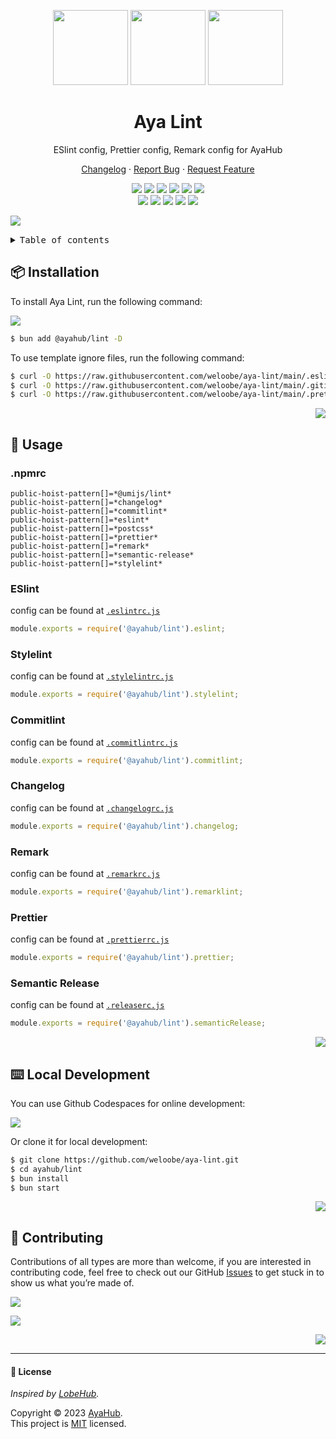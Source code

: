 <a name="readme-top"></a>

<div align="center">

<img height="120" src="https://registry.npmmirror.com/@ayahub/assets-logo/1.2.0/files/assets/logo-3d.webp">
<img height="120" src="https://gw.alipayobjects.com/zos/kitchen/qJ3l3EPsdW/split.svg">
<img height="120" src="https://registry.npmmirror.com/@ayahub/assets-emoji/1.3.0/files/assets/triangular-ruler.webp">

<h1>Aya Lint</h1>

ESlint config, Prettier config, Remark config for AyaHub

[Changelog](./CHANGELOG.md) · [Report Bug][issues-link] · [Request Feature][issues-link]

<!-- SHIELD GROUP -->

[![][npm-release-shield]][npm-release-link]
[![][discord-shield]][discord-link]
[![][npm-downloads-shield]][npm-downloads-link]
[![][github-releasedate-shield]][github-releasedate-link]
[![][github-action-test-shield]][github-action-test-link]
[![][github-action-release-shield]][github-action-release-link]<br/>
[![][github-contributors-shield]][github-contributors-link]
[![][github-forks-shield]][github-forks-link]
[![][github-stars-shield]][github-stars-link]
[![][github-issues-shield]][github-issues-link]
[![][github-license-shield]][github-license-link]

</div>

![](https://raw.githubusercontent.com/andreasbm/readme/master/assets/lines/rainbow.png)

<details>
<summary><kbd>Table of contents</kbd></summary>

#### TOC

- [📦 Installation](#-installation)
- [🤯 Usage](#-usage)
  - [.npmrc](#npmrc)
  - [ESlint](#eslint)
  - [Stylelint](#stylelint)
  - [Commitlint](#commitlint)
  - [Changelog](#changelog)
  - [Remark](#remark)
  - [Prettier](#prettier)
  - [Semantic Release](#semantic-release)
- [⌨️ Local Development](#️-local-development)
- [🤝 Contributing](#-contributing)

####

</details>

## 📦 Installation

To install Aya Lint, run the following command:

[![][bun-shield]][bun-link]

```bash
$ bun add @ayahub/lint -D
```

To use template ignore files, run the following command:

```bash
$ curl -O https://raw.githubusercontent.com/weloobe/aya-lint/main/.eslintignore
$ curl -O https://raw.githubusercontent.com/weloobe/aya-lint/main/.gitignore
$ curl -O https://raw.githubusercontent.com/weloobe/aya-lint/main/.prettierignore
```

<div align="right">

[![][back-to-top]](#readme-top)

</div>

## 🤯 Usage

### .npmrc

```text
public-hoist-pattern[]=*@umijs/lint*
public-hoist-pattern[]=*changelog*
public-hoist-pattern[]=*commitlint*
public-hoist-pattern[]=*eslint*
public-hoist-pattern[]=*postcss*
public-hoist-pattern[]=*prettier*
public-hoist-pattern[]=*remark*
public-hoist-pattern[]=*semantic-release*
public-hoist-pattern[]=*stylelint*
```

### ESlint

config can be found at [`.eslintrc.js`](/src/eslint/index.ts)

```js
module.exports = require('@ayahub/lint').eslint;
```

### Stylelint

config can be found at [`.stylelintrc.js`](/src/stylelint/index.ts)

```js
module.exports = require('@ayahub/lint').stylelint;
```

### Commitlint

config can be found at [`.commitlintrc.js`](/src/commitlint/index.ts)

```js
module.exports = require('@ayahub/lint').commitlint;
```

### Changelog

config can be found at [`.changelogrc.js`](/src/changelog/index.ts)

```js
module.exports = require('@ayahub/lint').changelog;
```

### Remark

config can be found at [`.remarkrc.js`](/src/remarklint/index.ts)

```js
module.exports = require('@ayahub/lint').remarklint;
```

### Prettier

config can be found at [`.prettierrc.js`](/src/prettier/index.ts)

```js
module.exports = require('@ayahub/lint').prettier;
```

### Semantic Release

config can be found at [`.releaserc.js`](/src/semantic-release/index.ts)

```js
module.exports = require('@ayahub/lint').semanticRelease;
```

<div align="right">

[![][back-to-top]](#readme-top)

</div>

## ⌨️ Local Development

You can use Github Codespaces for online development:

[![][codespaces-shield]][codespaces-link]

Or clone it for local development:

```bash
$ git clone https://github.com/weloobe/aya-lint.git
$ cd ayahub/lint
$ bun install
$ bun start
```

<div align="right">

[![][back-to-top]](#readme-top)

</div>

## 🤝 Contributing

Contributions of all types are more than welcome, if you are interested in contributing code, feel free to check out our GitHub [Issues][github-issues-link] to get stuck in to show us what you’re made of.

[![][pr-welcome-shield]][pr-welcome-link]

[![][contributors-contrib]][contributors-url]

<div align="right">

[![][back-to-top]](#readme-top)

</div>

---

#### 📝 License

_Inspired by [LobeHub][profile-link-lobe]._ <br />

Copyright © 2023 [AyaHub][profile-link]. <br />
This project is [MIT](./LICENSE) licensed.

<!-- LINK GROUP -->

[back-to-top]: https://img.shields.io/badge/-BACK_TO_TOP-151515?style=flat-square
[bun-link]: https://bun.sh
[bun-shield]: https://img.shields.io/badge/-speedup%20with%20bun-black?logo=bun&style=for-the-badge
[codespaces-link]: https://codespaces.new/weloobe/aya-lint
[codespaces-shield]: https://github.com/codespaces/badge.svg
[contributors-contrib]: https://contrib.rocks/image?repo=ayahub/aya-lint
[contributors-url]: https://github.com/weloobe/aya-lint/graphs/contributors
[discord-link]: https://discord.gg/DQ5VwFpR4p
[discord-shield]: https://img.shields.io/discord/1127171173982154893?color=5865F2&label=discord&labelColor=black&logo=discord&logoColor=white&style=flat-square
[github-action-release-link]: https://github.com/weloobe/aya-lint/actions/workflows/release.yml
[github-action-release-shield]: https://img.shields.io/github/actions/workflow/status/weloobe/aya-lint/release.yml?label=release&labelColor=black&logo=githubactions&logoColor=white&style=flat-square
[github-action-test-link]: https://github.com/weloobe/aya-lint/actions/workflows/test.yml
[github-action-test-shield]: https://img.shields.io/github/actions/workflow/status/weloobe/aya-lint/test.yml?label=test&labelColor=black&logo=githubactions&logoColor=white&style=flat-square
[github-contributors-link]: https://github.com/weloobe/aya-lint/graphs/contributors
[github-contributors-shield]: https://img.shields.io/github/contributors/weloobe/aya-lint?color=c4f042&labelColor=black&style=flat-square
[github-forks-link]: https://github.com/weloobe/aya-lint/network/members
[github-forks-shield]: https://img.shields.io/github/forks/weloobe/aya-lint?color=8ae8ff&labelColor=black&style=flat-square
[github-issues-link]: https://github.com/weloobe/aya-lint/issues
[github-issues-shield]: https://img.shields.io/github/issues/weloobe/aya-lint?color=ff80eb&labelColor=black&style=flat-square
[github-license-link]: https://github.com/weloobe/aya-lint/blob/main/LICENSE
[github-license-shield]: https://img.shields.io/github/license/weloobe/aya-lint?color=white&labelColor=black&style=flat-square
[github-releasedate-link]: https://github.com/weloobe/aya-lint/releases
[github-releasedate-shield]: https://img.shields.io/github/release-date/weloobe/aya-lint?labelColor=black&style=flat-square
[github-stars-link]: https://github.com/weloobe/aya-lint/network/stargazers
[github-stars-shield]: https://img.shields.io/github/stars/weloobe/aya-lint?color=ffcb47&labelColor=black&style=flat-square
[issues-link]: https://github.com/weloobe/aya-lint/issues/new/choose
[npm-downloads-link]: https://www.npmjs.com/package/@ayahub/lint
[npm-downloads-shield]: https://img.shields.io/npm/dt/@ayahub/lint?labelColor=black&style=flat-square
[npm-release-link]: https://www.npmjs.com/package/@ayahub/lint
[npm-release-shield]: https://img.shields.io/npm/v/@ayahub/lint?color=369eff&labelColor=black&logo=npm&logoColor=white&style=flat-square
[pr-welcome-link]: https://github.com/weloobe/aya-lint/pulls
[pr-welcome-shield]: https://img.shields.io/badge/🤯_pr_welcome-%E2%86%92-ffcb47?labelColor=black&style=for-the-badge
[profile-link]: https://github.com/weloobe
[profile-link-lobe]: https://github.com/lobehub
